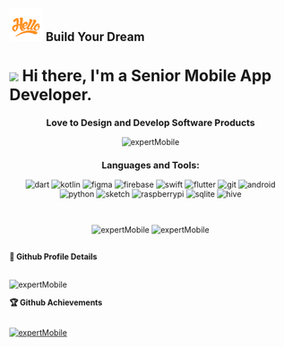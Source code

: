 ## <img height="60" width="60" src="https://github.com/mastercodingbear/mastercodingbear/blob/main/img/hello.gif" /> Build Your Dream
<h1 align="left"> <img src="https://raw.githubusercontent.com/aemmadi/aemmadi/master/wave.gif" width="30"> Hi there, I'm a Senior Mobile App Developer. </h1>

<h3 align="center">Love to Design and Develop Software Products</h3> 

<p align="center"><img src="https://github-readme-streak-stats.herokuapp.com/?user=expertMobile&theme=black-ice&hide_border=true&stroke=0000&background=0D1117&ring=e05397&fire=e05397&currStreakLabel=e05397&bg_color=30,e96443,904e95&title_color=fff&text_color=fff" alt="expertMobile" /></p>

<!-- <h3 align="center">See My Designs and Projects:</h3>
<p align="center">
<a href="https://www.linkedin.com" target="blank"><img align="center" src="https://www.vectorlogo.zone/logos/linkedin/linkedin-tile.svg" alt="linkedin" height="30" width="30" /></a>
<a href="https://twitter.com" target="blank"><img align="center" src="https://www.vectorlogo.zone/logos/twitter/twitter-tile.svg" alt="twitter" height="30" width="30" /></a>
<a href="https://www.youtube.com" target="blank"><img align="center" src="https://www.vectorlogo.zone/logos/youtube/youtube-tile.svg" alt="youtube" height="30" width="30" /></a>
<a href="https://www.instagram.com" target="blank"><img align="center" src="https://www.vectorlogo.zone/logos/instagram/instagram-tile.svg" alt="instagram" height="30" width="30" /></a>
<a href="https://dribbble.com" target="blank"><img align="center" src="https://www.vectorlogo.zone/logos/dribbble/dribbble-icon.svg" alt="dribbble" height="30" width="30" /></a>
<a href="https://www.behance.net" target="blank"><img align="center" src="https://seeklogo.com/images/B/behance-logo-1373E40919-seeklogo.com.png" alt="behance" height="30" width="30" /></a> -->

</p>

<h3 align="center">Languages and Tools:</h3> 

<p align="center"><img src="https://www.vectorlogo.zone/logos/dartlang/dartlang-icon.svg" alt="dart" width="30" height="30"/> <img src="https://www.vectorlogo.zone/logos/kotlinlang/kotlinlang-icon.svg" alt="kotlin" width="30" height="30"/> <img src="https://www.vectorlogo.zone/logos/figma/figma-icon.svg" alt="figma" width="30" height="30"/> <img src="https://www.vectorlogo.zone/logos/firebase/firebase-icon.svg" alt="firebase" width="30" height="30"/> <img src="https://www.vectorlogo.zone/logos/swift/swift-icon.svg" alt="swift" width="30" height="30"/> <img src="https://www.vectorlogo.zone/logos/flutterio/flutterio-icon.svg" alt="flutter" width="30" height="30"/> <img src="https://www.vectorlogo.zone/logos/git-scm/git-scm-icon.svg" alt="git" width="30" height="30"/> <img src="https://www.vectorlogo.zone/logos/android/android-official.svg" alt="android" width="30" height="30"/> <img src="https://www.vectorlogo.zone/logos/python/python-icon.svg" alt="python" width="30" height="30"/> <img src="https://www.vectorlogo.zone/logos/sketchapp/sketchapp-icon.svg" alt="sketch" width="30" height="30"/> <img src="https://www.vectorlogo.zone/logos/raspberrypi/raspberrypi-icon.svg" alt="raspberrypi" width="30" height="30"/> <img src="https://www.vectorlogo.zone/logos/sqlite/sqlite-icon.svg" alt="sqlite" width="30" height="30"/> <img src="https://www.vectorlogo.zone/logos/hive/hive-icon.svg" alt="hive" width="30" height="30"/></p>

<br>
<p align="center"><img height="180em" src="https://github-readme-stats-p1rh.vercel.app/api?username=expertMobile&hide_border=true&count_private=true&show_icons=true&theme=radical&bg_color=0D1117" alt="expertMobile" align = "center"/>
<img height="180em" src="https://github-readme-stats-p1rh.vercel.app/api/top-langs?username=expertMobile&show_icons=true&locale=en&layout=compact&hide_border=true&theme=radical&bg_color=0D1117" alt="expertMobile" align = "center"/></p>

<br>
<summary><b>🔎 Github Profile Details</b></summary>
<br>
<p align="left"><img height="180em" src="https://github-profile-summary-cards.vercel.app/api/cards/profile-details?username=expertMobile&theme=github_dark" alt="expertMobile" align = "center"/></p>

<summary><b>🏆 Github Achievements</b></summary>
<br>
<p align="left"> <a href="https://github.com/664235822"><img src="https://github-profile-trophy.vercel.app/?username=expertMobile&margin-w=5&theme=radical" alt="expertMobile" /></a> </p>